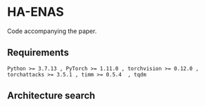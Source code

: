 # HA-ENAS
Code accompanying the paper. 

## Requirements
``` 
Python >= 3.7.13 , PyTorch >= 1.11.0 , torchvision >= 0.12.0 , torchattacks >= 3.5.1 , timm >= 0.5.4  , tqdm 
```
## Architecture search
